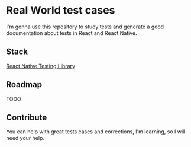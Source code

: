 # Real World test cases

I'm gonna use this repository to study tests and generate a good documentation about tests in React and React Native.

## Stack
[React Native Testing Library](https://github.com/callstack/react-native-testing-library)

## Roadmap
TODO

## Contribute
You can help with great tests cases and corrections, I'm learning, so I will need your help.
